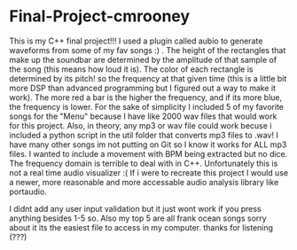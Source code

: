 # Final-Project-cmrooney

This is my C++ final project!!! 
I used a plugin called aubio to generate waveforms from some of my fav songs :) .
 The height of the rectangles that make up the soundbar are determined by the amplitude of that sample of the song 
(this means how loud it is). 
The color of each rectangle is determined by its pitch! so the frequency at that given time (this is a little bit more DSP 
than advanced programming but I figured out a way to make it work). The more red a bar is the higher the frequency, and if its
more blue, the frequency is lower. 
For the sake of simplicity I included 5 of my favorite songs for the "Menu" because I have like 2000 wav files that would 
work for this project. Also, in theory, any mp3 or wav file could work becuse i included a python script in the util folder
that converts mp3 files to .wav! 
I have many other songs im not putting on Git so I know it works for ALL mp3 files. 
I wanted to include a movement with BPM being extracted but no dice. The frequency domain is terrible to deal with in C++.
Unfortunately this is not a real time audio visualizer :( If i were to recreate this project I would use a newer, more reasonable 
and more accessable audio analysis library like portaudio. 

I didnt add any user input validation but it just wont work if you press anything besides 1-5 so. 
Also my top 5 are all frank ocean songs sorry about it its the easiest file to access in my computer. 
thanks for listening (???)
